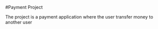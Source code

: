 #Payment Project

The project is a payment application where the user transfer money to another user